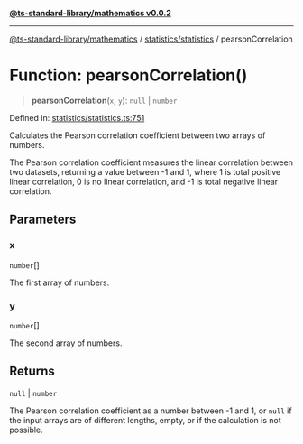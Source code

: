 [**@ts-standard-library/mathematics v0.0.2**](../../../README.md)

***

[@ts-standard-library/mathematics](../../../README.md) / [statistics/statistics](../README.md) / pearsonCorrelation

# Function: pearsonCorrelation()

> **pearsonCorrelation**(`x`, `y`): `null` \| `number`

Defined in: [statistics/statistics.ts:751](https://github.com/gabaudette/ts-stdlib/blob/725aff52e6f28b9942b278b955914b3ace9f325c/packages/mathematics/src/statistics/statistics.ts#L751)

Calculates the Pearson correlation coefficient between two arrays of numbers.

The Pearson correlation coefficient measures the linear correlation between two datasets,
returning a value between -1 and 1, where 1 is total positive linear correlation,
0 is no linear correlation, and -1 is total negative linear correlation.

## Parameters

### x

`number`[]

The first array of numbers.

### y

`number`[]

The second array of numbers.

## Returns

`null` \| `number`

The Pearson correlation coefficient as a number between -1 and 1,
         or `null` if the input arrays are of different lengths, empty, or if the calculation is not possible.
